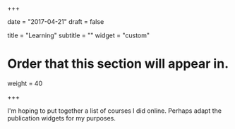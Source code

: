 +++

date = "2017-04-21"
draft = false

title = "Learning"
subtitle = ""
widget = "custom"

# Order that this section will appear in.
weight = 40

+++

I'm hoping to put together a list of courses I did online. Perhaps adapt the publication widgets for my purposes.
